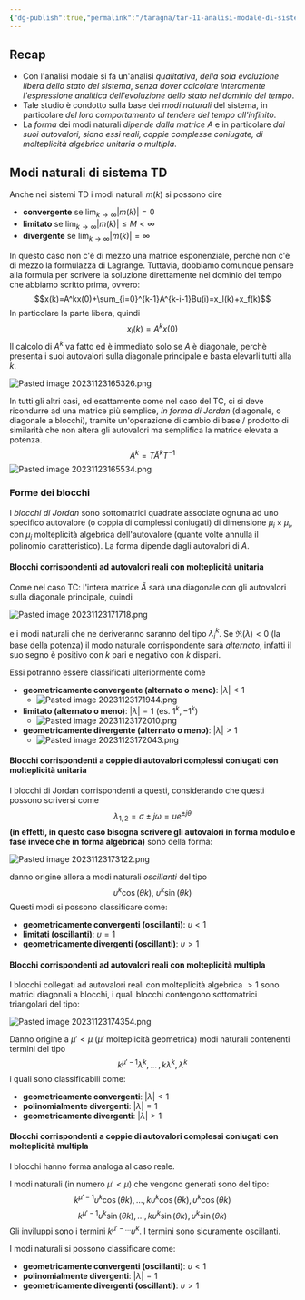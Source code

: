 ```yaml
---
{"dg-publish":true,"permalink":"/taragna/tar-11-analisi-modale-di-sistemi-dinamici-lti-td/"}
---
```


## Recap
- Con l'analisi modale si fa un'analisi *qualitativa*, *della sola evoluzione libera dello stato del sistema*, *senza dover calcolare interamente l'espressione analitica dell'evoluzione dello stato nel dominio del tempo*.
- Tale studio è condotto sulla base dei *modi naturali* del sistema, in particolare *del loro comportamento al tendere del tempo all'infinito*.
- La *forma* dei modi naturali *dipende dalla matrice $A$* e in particolare *dai suoi autovalori, siano essi reali, coppie complesse coniugate, di molteplicità algebrica unitaria o multipla*.
## Modi naturali di sistema TD
Anche nei sistemi TD i modi naturali $m(k)$ si possono dire 
- **convergente** se $\lim_{k\to\infty}|m(k)|=0$
- **limitato** se $\lim_{k\to\infty}|m(k)|\le M<\infty$
- **divergente** se $\lim_{k\to\infty}|m(k)|=\infty$

In questo caso non c'è di mezzo una matrice esponenziale, perchè non c'è di mezzo la formulazza di Lagrange. Tuttavia, dobbiamo comunque pensare alla formula per scrivere la soluzione direttamente nel dominio del tempo che abbiamo scritto prima, ovvero:
$$x(k)=A^kx(0)+\sum_{i=0}^{k-1}A^{k-i-1}Bu(i)=x_l(k)+x_f(k)$$
In particolare la parte libera, quindi 
$$x_l(k)=A^kx(0)$$
Il calcolo di $A^k$ va fatto ed è immediato solo se $A$ è diagonale, perchè presenta i suoi autovalori sulla diagonale principale e basta elevarli tutti alla $k$.

![Pasted image 20231123165326.png](/img/user/img/Pasted%20image%2020231123165326.png)

In tutti gli altri casi, ed esattamente come nel caso del TC, ci si deve ricondurre ad una matrice più semplice, *in forma di Jordan* (diagonale, o diagonale a blocchi), tramite un'operazione di cambio di base / prodotto di similarità che non altera gli autovalori ma semplifica la matrice elevata a potenza.
$$A^k=T\tilde{A}^kT^{-1}$$
![Pasted image 20231123165534.png](/img/user/img/Pasted%20image%2020231123165534.png)
### Forme dei blocchi
I *blocchi di Jordan* sono sottomatrici quadrate associate ognuna ad uno specifico autovalore (o coppia di complessi coniugati) di dimensione $\mu_i\times\mu_i$, con $\mu_i$ molteplicità algebrica dell'autovalore (quante volte annulla il polinomio caratteristico).
La forma dipende dagli autovalori di $A$.
#### Blocchi corrispondenti ad autovalori reali con molteplicità unitaria
Come nel caso TC: l'intera matrice $\tilde{A}$ sarà una diagonale con gli autovalori sulla diagonale principale, quindi

![Pasted image 20231123171718.png](/img/user/img/Pasted%20image%2020231123171718.png)

e i modi naturali che ne deriveranno saranno del tipo $\lambda_i^k$.
Se $\Re(\lambda)<0$ (la base della potenza) il modo naturale corrispondente sarà *alternato*, infatti il suo segno è positivo con $k$ pari e negativo con $k$ dispari.

Essi potranno essere classificati ulteriormente come 
- **geometricamente convergente (alternato o meno)**: $|\lambda|<1$
	- ![Pasted image 20231123171944.png](/img/user/img/Pasted%20image%2020231123171944.png)
- **limitato (alternato o meno)**: $|\lambda|=1$ (es. $1^k, -1^k$)
	- ![Pasted image 20231123172010.png](/img/user/img/Pasted%20image%2020231123172010.png)
- **geometricamente divergente (alternato o meno)**: $|\lambda|>1$
	- ![Pasted image 20231123172043.png](/img/user/img/Pasted%20image%2020231123172043.png)
#### Blocchi corrispondenti a coppie di autovalori complessi coniugati con molteplicità unitaria
I blocchi di Jordan corrispondenti a questi, considerando che questi possono scriversi come $$\lambda_{1,2}=\sigma\pm j\omega=\upsilon e^{\pm j\theta}$$
**(in effetti, in questo caso bisogna scrivere gli autovalori in forma modulo e fase invece che in forma algebrica)**
sono della forma:

![Pasted image 20231123173122.png](/img/user/img/Pasted%20image%2020231123173122.png)

danno origine allora a modi naturali *oscillanti* del tipo $$\upsilon^k\cos(\theta k),\ \upsilon^k\sin(\theta k)$$ 
Questi modi si possono classificare come:
- **geometricamente convergenti (oscillanti)**: $\upsilon<1$
- **limitati (oscillanti)**: $\upsilon=1$
- **geometricamente divergenti (oscillanti)**: $\upsilon>1$ 
#### Blocchi corrispondenti ad autovalori reali con molteplicità multipla
I blocchi collegati ad autovalori reali con molteplicità algebrica $> 1$ sono matrici diagonali a blocchi, i quali blocchi contengono sottomatrici triangolari del tipo:

![Pasted image 20231123174354.png](/img/user/img/Pasted%20image%2020231123174354.png)

Danno origine a $\mu'<\mu$  ($\mu'$ molteplicità geometrica) modi naturali contenenti termini del tipo 
$$k^{\mu'-1}\lambda^k,...\,,k\lambda^k,\lambda^k$$
i quali sono classificabili come:
- **geometricamente convergenti**: $|\lambda|<1$
- **polinomialmente divergenti**: $|\lambda|=1$
- **geometricamente divergenti**: $|\lambda|>1$
#### Blocchi corrispondenti a coppie di autovalori complessi coniugati con molteplicità multipla
I blocchi hanno forma analoga al caso reale.

I modi naturali (in numero $\mu'<\mu$) che vengono generati sono del tipo:
$$k^{\mu'-1}\upsilon^k\cos(\theta k),...,k\upsilon^k\cos(\theta k),\upsilon^k\cos(\theta k)$$
$$k^{\mu'-1}\upsilon^k\sin(\theta k),...,k\upsilon^k\sin(\theta k),\upsilon^k\sin(\theta k)$$
Gli inviluppi sono i termini $k^{\mu'-...}\upsilon^k$. I termini sono sicuramente oscillanti.

I modi naturali si possono classificare come:
- **geometricamente convergenti (oscillanti)**: $\upsilon<1$
- **polinomialmente divergenti**: $|\lambda|=1$
- **geometricamente divergenti (oscillanti)**: $\upsilon>1$
